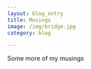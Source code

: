 ```yaml
---
layout: blog_entry
title: Musings
image: /img/bridge.jpg
category: blog

---
```

Some more of my musings